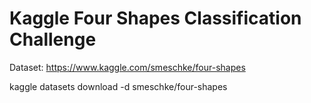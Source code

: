 # Kaggle Four Shapes Classification Challenge

Dataset: https://www.kaggle.com/smeschke/four-shapes

kaggle datasets download -d smeschke/four-shapes
